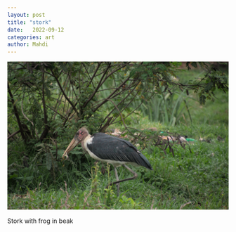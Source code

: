 ```yaml
---
layout: post
title: "stork"
date:   2022-09-12
categories: art
author: Mahdi
---
```


![stork](/img/arts/uganda/stork.jpg)

<span class='image-details'>
Stork with frog in beak
</span>
